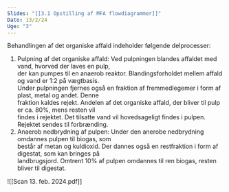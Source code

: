 ```yaml
---
Slides: "[[3.1 Opstilling af MFA flowdiagrammer]]"
Dato: 13/2/24
Uge: "3"
---
```

Behandlingen af det organiske affald indeholder følgende delprocesser:  
1) Pulpning af det organiske affald: Ved pulpningen blandes affaldet med vand, hvorved der laves en pulp,  
der kan pumpes til en anaerob reaktor. Blandingsforholdet mellem affald og vand er 1:2 på vægtbasis.  
Under pulpningen fjernes også en fraktion af fremmedlegemer i form af plast, metal og andet. Denne  
fraktion kaldes rejekt. Andelen af det organiske affald, der bliver til pulp er ca. 80%, mens resten vil  
findes i rejektet. Det tilsatte vand vil hovedsageligt findes i pulpen. Rejektet sendes til forbrænding.  
2) Anaerob nedbrydning af pulpen: Under den anerobe nedbrydning omdannes pulpen til biogas, som  
består af metan og kuldioxid. Der dannes også en restfraktion i form af digestat, som kan bringes på  
landbrugsjord. Omtrent 10% af pulpen omdannes til ren biogas, resten bliver til digestat.

![[Scan 13. feb. 2024.pdf]]